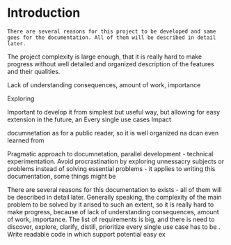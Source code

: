     
# Introduction
    There are several reasons for this project to be developed and same goes for the documentation. All of them will be described in detail later.
The project complexity is large enough, that it is really hard to make progress without well detailed and organized description of the features and their qualities.

Lack of understanding consequences, amount of work, importance

Exploring

Important to develop it from simplest but useful way, but allowing for easy extension in the future, an
Every single use cases
Impact 


documnetation as for a public reader, so it is well organized na dcan even learned from

Pragmatic approach to documnetation, parallel development - technical experimentation.
Avoid procrastination by exploring unnessacry subjects or problems instead of solving essential problems - it applies to writing this documentation, 
some things might be

There are several reasons for this documentation to exists - all of them will be described in detail later. 
Generally speaking, the complexity of the main problem to be solved by it arised to such an extent, so it is really hard to make progress, because of lack of understanding consequences, amount of work, importance. The list of requirements is big, and there is need to discover, explore, clarify, distill, prioritize every single use case
has to be .
Write readable code in which support potential easy ex
